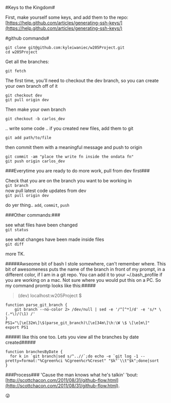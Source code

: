 #Keys to the Kingdom#

First, make yourself some keys, and add them to the repo:   
[https://help.github.com/articles/generating-ssh-keys/](https://help.github.com/articles/generating-ssh-keys/)

#github commands#

```
git clone git@github.com:kyleiwaniec/w205Project.git
cd w205Project
```

Get all the branches:

```
git fetch
```

The first time, you'll need to checkout the dev branch, so you can create your own branch off of it
```
git checkout dev
git pull origin dev
```
Then make your own branch

```
git checkout -b carlos_dev
```

.. write some code ..
if you created new files, add them to git
```
git add path/to/file
```

then commit them with a meaningful message and push to origin
```
git commit -am "place the write fn inside the ondata fn"
git push origin carlos_dev
```

###Everytime you are ready to do more work, pull from dev first###

Check that you are on the branch you want to be working in   
`git branch`   
now pull latest code updates from dev   
`git pull origin dev`   

do yer thing.. `add`, `commit`, `push`

###Other commands:###

see what files have been changed   
`git status`

see what changes have been made inside files   
`git diff`

more TK.

#####Awseome bit of bash I stole somewhere, can't remember where. This bit of awesomeness puts the name of the branch in front of my prompt, in a different color, if I am in a git repo. You can add it to your ~/.bash_profile if you are working on a mac. Not sure where you would put this on a PC. So my command promtp looks like this:#####

> (dev) localhost:w205Project $

```
function parse_git_branch {
    git branch --no-color 2> /dev/null | sed -e '/^[^*]/d' -e 's/* \(.*\)/(\1) /'
}
PS1="\[\e[32m\]\$(parse_git_branch)\[\e[34m\]\h:\W \$ \[\e[m\]"
export PS1
```

#####I like this one too. Lets you view all the branches by date created#####

```
function branchesByDate {
  for k in `git branch|sed s/^..//`;do echo -e `git log -1 --pretty=format:"%Cgreen%ci %Cgreen%cr%Creset" "$k"`\\t"$k";done|sort
}
```

###Process###
'Cause the man knows what he's talkin' 'bout:
[http://scottchacon.com/2011/08/31/github-flow.html](http://scottchacon.com/2011/08/31/github-flow.html).

:stuck_out_tongue_winking_eye:

